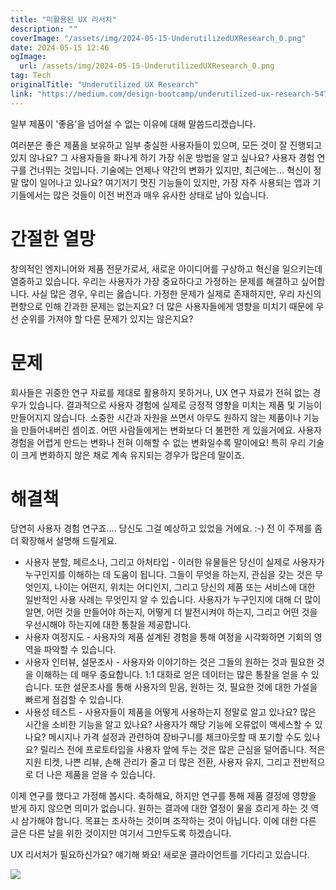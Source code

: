 ```yaml
---
title: "미활용된 UX 리서치"
description: ""
coverImage: "/assets/img/2024-05-15-UnderutilizedUXResearch_0.png"
date: 2024-05-15 12:46
ogImage: 
  url: /assets/img/2024-05-15-UnderutilizedUXResearch_0.png
tag: Tech
originalTitle: "Underutilized UX Research"
link: "https://medium.com/design-bootcamp/underutilized-ux-research-547c209eb119"
---
```



일부 제품이 '좋음'을 넘어설 수 없는 이유에 대해 말씀드리겠습니다.

여러분은 좋은 제품을 보유하고 일부 충실한 사용자들이 있으며, 모든 것이 잘 진행되고 있지 않나요? 그 사용자들을 화나게 하기 가장 쉬운 방법을 알고 싶나요? 사용자 경험 연구를 건너뛰는 것입니다. 기술에는 언제나 약간의 변화가 있지만, 최근에는... 혁신이 정말 많이 일어나고 있나요? 여기저기 멋진 기능들이 있지만, 가장 자주 사용되는 앱과 기기들에서는 많은 것들이 이전 버전과 매우 유사한 상태로 남아 있습니다.

# 간절한 열망

창의적인 엔지니어와 제품 전문가로서, 새로운 아이디어를 구상하고 혁신을 일으키는데 열중하고 있습니다. 우리는 사용자가 가장 중요하다고 가정하는 문제를 해결하고 싶어합니다. 사실 많은 경우, 우리는 옳습니다. 가정한 문제가 실제로 존재하지만, 우리 자신의 편향으로 인해 간과한 문제는 없는지요? 더 많은 사용자들에게 영향을 미치기 때문에 우선 순위를 가져야 할 다른 문제가 있지는 않은지요?



# 문제

회사들은 귀중한 연구 자료를 제대로 활용하지 못하거나, UX 연구 자료가 전혀 없는 경우가 있습니다. 결과적으로 사용자 경험에 실제로 긍정적 영향을 미치는 제품 및 기능이 만들어지지 않습니다. 소중한 시간과 자원을 쓰면서 아무도 원하지 않는 제품이나 기능을 만들어내버린 셈이죠. 어떤 사람들에게는 변화보다 더 불편한 게 있을거에요. 사용자 경험을 어렵게 만드는 변화나 전혀 이해할 수 없는 변화일수록 말이에요! 특히 우리 기술이 크게 변화하지 않은 채로 계속 유지되는 경우가 많은데 말이죠.

# 해결책

당연히 사용자 경험 연구죠.... 당신도 그걸 예상하고 있었을 거에요. :-) 전 이 주제를 좀 더 확장해서 설명해 드릴게요.



- 사용자 분할, 페르소나, 그리고 아처타입 - 이러한 유물들은 당신이 실제로 사용자가 누구인지를 이해하는 데 도움이 됩니다. 그들이 무엇을 하는지, 관심을 갖는 것은 무엇인지, 나이는 어떤지, 위치는 어디인지, 그리고 당신의 제품 또는 서비스에 대한 일반적인 사용 사례는 무엇인지 알 수 있습니다. 사용자가 누구인지에 대해 더 많이 알면, 어떤 것을 만들어야 하는지, 어떻게 더 발전시켜야 하는지, 그리고 어떤 것을 우선시해야 하는지에 대한 통찰을 제공합니다.
- 사용자 여정지도 - 사용자의 제품 설계된 경험을 통해 여정을 시각화하면 기회의 영역을 파악할 수 있습니다.
- 사용자 인터뷰, 설문조사 - 사용자와 이야기하는 것은 그들의 원하는 것과 필요한 것을 이해하는 데 매우 중요합니다. 1:1 대화로 얻은 데이터는 많은 통찰을 얻을 수 있습니다. 또한 설문조사를 통해 사용자의 믿음, 원하는 것, 필요한 것에 대한 가설을 빠르게 점검할 수 있습니다.
- 사용성 테스트 - 사용자들이 제품을 어떻게 사용하는지 정말로 알고 있나요? 많은 시간을 소비한 기능을 알고 있나요? 사용자가 해당 기능에 오류없이 액세스할 수 있나요? 메시지나 가격 설정과 관련하여 장바구니를 체크아웃할 때 포기할 수도 있나요? 릴리스 전에 프로토타입을 사용자 앞에 두는 것은 많은 근심을 덜어줍니다. 적은 지원 티켓, 나쁜 리뷰, 손해 관리가 줄고 더 많은 전환, 사용자 유지, 그리고 전반적으로 더 나은 제품을 얻을 수 있습니다.

이제 연구를 했다고 가정해 봅시다. 축하해요, 하지만 연구를 통해 제품 결정에 영향을 받게 하지 않으면 의미가 없습니다. 원하는 결과에 대한 열정이 물을 흐리게 하는 것 역시 삼가해야 합니다. 목표는 조사하는 것이며 조작하는 것이 아닙니다. 이에 대한 다른 글은 다른 날을 위한 것이지만 여기서 그만두도록 하겠습니다.

UX 리서처가 필요하신가요? 얘기해 봐요! 새로운 클라이언트를 기다리고 있습니다.

<img src="/assets/img/2024-05-15-UnderutilizedUXResearch_0.png" />